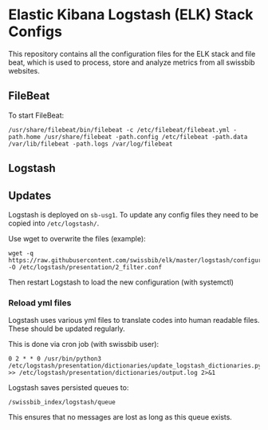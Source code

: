 # Elastic Kibana Logstash (ELK) Stack Configs

This repository contains all the configuration files for the ELK stack and file beat, 
which is used to process, store and analyze metrics from all
swissbib websites.


## FileBeat

To start FileBeat:

```
/usr/share/filebeat/bin/filebeat -c /etc/filebeat/filebeat.yml -path.home /usr/share/filebeat -path.config /etc/filebeat -path.data /var/lib/filebeat -path.logs /var/log/filebeat
```


## Logstash

## Updates
Logstash is deployed on `sb-usg1`. To update any config files they need to be copied into `/etc/logstash/`. 

Use wget to overwrite the files (example):
```
wget -q https://raw.githubusercontent.com/swissbib/elk/master/logstash/configuration/presentation/2_filter.conf -O /etc/logstash/presentation/2_filter.conf 
```
Then restart Logstash to load the new configuration (with systemctl)

### Reload yml files
Logstash uses various yml files to translate codes into human readable files. These should be updated regularly.

This is done via cron job (with swissbib user):

```
0 2 * * 0 /usr/bin/python3 /etc/logstash/presentation/dictionaries/update_logstash_dictionaries.py >> /etc/logstash/presentation/dictionaries/output.log 2>&1
```

Logstash saves persisted queues to:

```
/swissbib_index/logstash/queue
```

This ensures that no messages are lost as long as this queue exists.